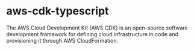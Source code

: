 # aws-cdk-typescript


The AWS Cloud Development Kit (AWS CDK) is an open-source software development framework for defining cloud infrastructure in code and provisioning it through AWS CloudFormation.
